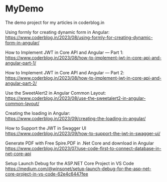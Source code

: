 # MyDemo

The demo project for my articles in coderblog.in

Using formly for creating dynamic form in Angular:
https://www.coderblog.in/2023/08/using-formly-for-creating-dynamic-form-in-angular/

How to Implement JWT in Core API and Angular — Part 1:
https://www.coderblog.in/2023/08/how-to-implement-jwt-in-core-api-and-angular-part-1/

How to Implement JWT in Core API and Angular — Part 2:
https://www.coderblog.in/2023/08/how-to-implement-jwt-in-core-api-and-angular-part-2/

Use the SweetAlert2 in Angular Common Layout:
https://www.coderblog.in/2023/08/use-the-sweetalert2-in-angular-common-layout/

Creating the loading in Angular:
https://www.coderblog.in/2023/09/creating-the-loading-in-angular/

How to Support the JWT in Swagger UI
https://www.coderblog.in/2023/09/how-to-support-the-jwt-in-swagger-ui/

Generate PDF with Free Spire.PDF in .Net Core and download in Angular
https://www.coderblog.in/2023/07/use-code-first-to-connect-database-in-net-core-api

Setup Launch Debug for the ASP.NET Core Project in VS Code
https://medium.com/@winsonet/setup-launch-debug-for-the-asp-net-core-project-in-vs-code-62e4c6447fee
